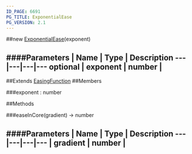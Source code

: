 ```yaml
---
ID_PAGE: 6691
PG_TITLE: ExponentialEase
PG_VERSION: 2.1
---
```

##new [ExponentialEase](page.php?p=6691)(exponent)




####Parameters
 | Name | Type | Description
---|---|---|---
optional | exponent | number | 
---

##Extends [EasingFunction](page.php?p=6685)
##Members

###exponent : number









##Methods

###easeInCore(gradient) &rarr; number

####Parameters
 | Name | Type | Description
---|---|---|---
 | gradient | number | 
---
